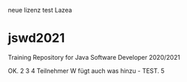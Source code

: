 
neue lizenz
test Lazea

# jswd2021
Training Repository for Java Software Developer 2020/2021

OK.
2
3
4
Teilnehmer W fügt auch was hinzu - TEST.
5
